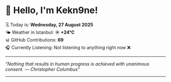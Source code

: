 # 👋 Hello, I'm Kekn9ne!

🗓️ Today is: **Wednesday, 27 August 2025**  
🌤️ Weather in Istanbul: **☀️   +24°C**  
📊 GitHub Contributions: **69**  
🎧 Currently Listening: Not listening to anything right now ❌

---

_"Nothing that results in human progress is achieved with unanimous consent. — *Christopher Columbus*"_

---
